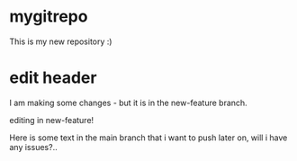 # mygitrepo
This is my new repository :)

# edit header
I am making some changes - but it is in the new-feature branch.

editing in new-feature!

Here is some text in the main branch that i want to push later on, will i have any issues?..
